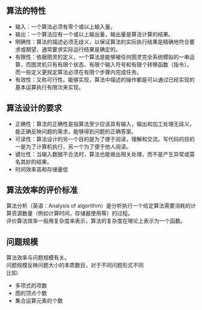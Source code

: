 ## 算法的特性
- 输入：一个算法必须有零个或以上输入量。
- 输出：一个算法应有一个或以上输出量，输出量是算法计算的结果。
- 明确性：算法的描述必须无歧义，以保证算法的实际执行结果是精确地符合要求或期望，通常要求实际运行结果是确定的。
- 有限性：依据图灵的定义，一个算法是能够被任何图灵完全系统模拟的一串运算，而图灵机只有有限个状态、有限个输入符号和有限个转移函数（指令）。而一些定义更规定算法必须在有限个步骤内完成任务。
- 有效性：又称可行性。能够实现，算法中描述的操作都是可以通过已经实现的基本运算执行有限次来实现。

## 算法设计的要求
- 正确性：算法的正确性是指算法至少应该具有输入，输出和加工处理无歧义，能正确反映问题的需求，能够得到问题的正确答案。
- 可读性：算法设计的另一个目的是为了便于阅读，理解和交流。写代码的目的一是为了计算机执行，另一个为了便于他人阅读。
- 键壮性：当输入数据不合法时，算法也能做出相关处理，而不是产生异常或莫名其妙的结果。
- 时间效率高和存储量低

## 算法效率的评价标准
算法分析（英语：Analysis of algorithm）是分析执行一个给定算法需要消耗的计算资源数量（例如计算时间，存储器使用等）的过程。  
评价算法效率一般用复杂度来表示，算法的复杂度在理论上表示为一个函数。

## 问题规模
算法效率与问题规模有关。  
问题规模反映问题大小的本质数目，对于不同问题形式不同  
比如:
- 多项式的项数
- 图的顶点个数
- 集合运算元素的个数

